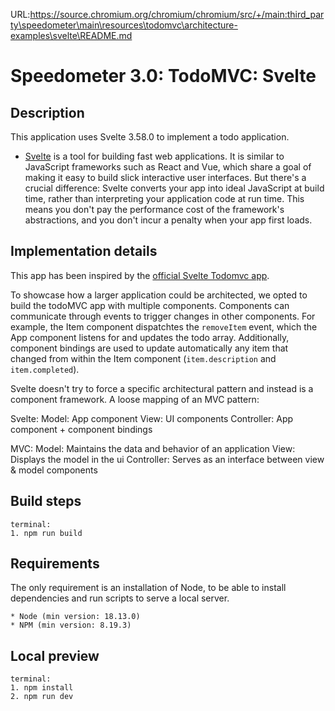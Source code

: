 URL:https://source.chromium.org/chromium/chromium/src/+/main:third_party\speedometer\main\resources\todomvc\architecture-examples\svelte\README.md
# Speedometer 3.0: TodoMVC: Svelte

## Description

This application uses Svelte 3.58.0 to implement a todo application.

-   [Svelte](https://svelte.dev/) is a tool for building fast web applications. It is similar to JavaScript frameworks such as React and Vue, which share a goal of making it easy to build slick interactive user interfaces.
    But there's a crucial difference: Svelte converts your app into ideal JavaScript at build time, rather than interpreting your application code at run time. This means you don't pay the performance cost of the framework's abstractions, and you don't incur a penalty when your app first loads.

## Implementation details

This app has been inspired by the [official Svelte Todomvc app](https://github.com/sveltejs/svelte-todomvc).

To showcase how a larger application could be architected, we opted to build the todoMVC app with multiple components.
Components can communicate through events to trigger changes in other components. For example, the Item component dispatchtes the `removeItem` event, which the App component listens for and updates the todo array.
Additionally, component bindings are used to update automatically any item that changed from within the Item component (`item.description` and `item.completed`).

Svelte doesn't try to force a specific architectural pattern and instead is a component framework.
A loose mapping of an MVC pattern:

Svelte:
Model: App component
View: UI components
Controller: App component + component bindings

MVC:
Model: Maintains the data and behavior of an application
View: Displays the model in the ui
Controller: Serves as an interface between view & model components

## Build steps

```
terminal:
1. npm run build
```

## Requirements

The only requirement is an installation of Node, to be able to install dependencies and run scripts to serve a local server.

```
* Node (min version: 18.13.0)
* NPM (min version: 8.19.3)
```

## Local preview

```
terminal:
1. npm install
2. npm run dev
```
